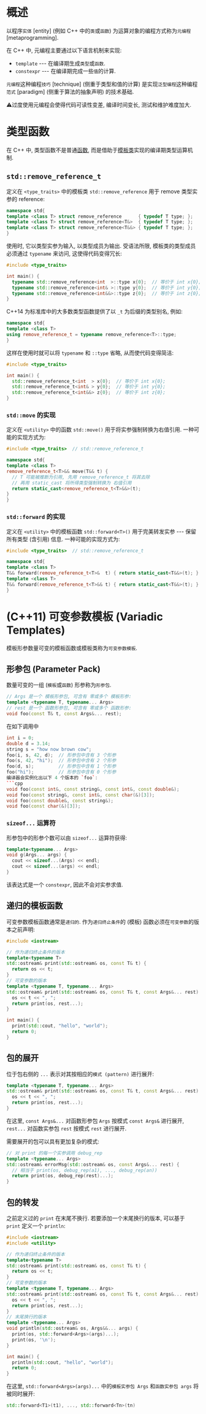 # 概述
以程序`实体` [entity] (例如 C++ 中的`类`或`函数`) 为运算对象的编程方式称为`元编程` [metaprogramming].

在 C++ 中, 元编程主要通过以下语言机制来实现:
- `template` --- 在编译期生成`类型`或`函数`.
- `constexpr` --- 在编译期完成一些`值`的计算.

`元编程`这种编程`技巧` [technique] (侧重于类型和值的计算) 是实现`泛型编程`这种编程`范式` [paradigm] (侧重于算法的抽象声明) 的技术基础.

⚠️过度使用元编程会使得代码可读性变差, 编译时间变长, 测试和维护难度加大.

# 类型函数
在 C++ 中, 类型函数不是普通[函数](./function.md), 而是借助于[模板类](./generic.md)实现的编译期类型运算机制.

## `std::remove_reference_t`
定义在 `<type_traits>` 中的模板类 `std::remove_reference` 用于 remove 类型实参的 reference:
```cpp
namespace std{
template <class T> struct remove_reference      { typedef T type; };
template <class T> struct remove_reference<T&>  { typedef T type; };
template <class T> struct remove_reference<T&&> { typedef T type; };
}
```
使用时, 它以类型实参为输入, 以类型成员为输出.
受语法所限, 模板类的类型成员必须通过 `typename` 来访问, 这使得代码变得冗长:
```cpp
#include <type_traits>

int main() {
  typename std::remove_reference<int  >::type x{0};  // 等价于 int x{0};
  typename std::remove_reference<int& >::type y{0};  // 等价于 int y{0};
  typename std::remove_reference<int&&>::type z{0};  // 等价于 int z{0};
}
```
C++14 为标准库中的大多数类型函数提供了以 `_t` 为后缀的类型别名, 例如:
```cpp
namespace std{
template <class T>
using remove_reference_t = typename remove_reference<T>::type;
}
```
这样在使用时就可以将 `typename` 和 `::type` 省略, 从而使代码变得简洁:
```cpp
#include <type_traits>

int main() {
  std::remove_reference_t<int  > x{0};  // 等价于 int x{0};
  std::remove_reference_t<int& > y{0};  // 等价于 int y{0};
  std::remove_reference_t<int&&> z{0};  // 等价于 int z{0};
}
```

### `std::move` 的实现
定义在 `<utility>` 中的函数 `std::move()` 用于将实参强制转换为右值引用.
一种可能的实现方式为:
```cpp
#include <type_traits>  // std::remove_reference_t

namespace std{
template <class T>
remove_reference_t<T>&& move(T&& t) {
  // T 可能被推断为引用, 先用 remove_reference_t 将其去除
  // 再用 static_cast 将所得类型强制转换为 右值引用
  return static_cast<remove_reference_t<T>&&>(t);
}
}
```

### `std::forward` 的实现
定义在 `<utility>` 中的模板函数 `std::forward<T>()` 用于完美转发实参 --- 保留所有类型 (含引用) 信息.
一种可能的实现方式为:
```cpp
#include <type_traits>  // std::remove_reference_t

namespace std{
template <class T>
T&& forward(remove_reference_t<T>&  t) { return static_cast<T&&>(t); }
template <class T>
T&& forward(remove_reference_t<T>&& t) { return static_cast<T&&>(t); }
}
```


# (C++11) 可变参数模板 (Variadic Templates)
模板形参数量可变的模板函数或模板类称为`可变参数模板`.

## 形参包 (Parameter Pack)
数量可变的一组 (`模板`或`函数`) 形参称为`形参包`.
```cpp
// Args 是一个 模板形参包, 可含有 零或多个 模板形参:
template <typename T, typename... Args>
// rest 是一个 函数形参包, 可含有 零或多个 函数形参:
void foo(const T& t, const Args&... rest);
```
在如下调用中
```cpp
int i = 0;
double d = 3.14;
string s = "how now brown cow";
foo(i, s, 42, d);  // 形参包中含有 3 个形参
foo(s, 42, "hi");  // 形参包中含有 2 个形参
foo(d, s);         // 形参包中含有 1 个形参
foo("hi");         // 形参包中含有 0 个形参
编译器会实例化出以下 4 个版本的 `foo`:
```cpp
void foo(const int&, const string&, const int&, const double&);
void foo(const string&, const int&, const char(&)[3]);
void foo(const double&, const string&);
void foo(const char(&)[3]);
```

### `sizeof...` 运算符
形参包中的形参个数可以由 `sizeof...` 运算符获得:
```cpp
template<typename... Args>
void g(Args... args) {
  cout << sizeof...(Args) << endl;
  cout << sizeof...(args) << endl;
}
```
该表达式是一个 `constexpr`, 因此不会对实参求值.

## 递归的模板函数
可变参数模板函数通常是`递归的`. 作为`递归终止条件`的 (模板) 函数必须在`可变参数`的版本之前声明:
```cpp
#include <iostream>

// 作为递归终止条件的版本
template<typename T>
std::ostream& print(std::ostream& os, const T& t) {
  return os << t;
}
// 可变参数的版本
template <typename T, typename... Args>
std::ostream& print(std::ostream& os, const T& t, const Args&... rest) {
  os << t << ", ";
  return print(os, rest...);
}

int main() {
  print(std::cout, "hello", "world");
  return 0;
}
```

## 包的展开
位于包右侧的 `...` 表示对其按相应的`模式 (pattern)` 进行展开:
```cpp
template <typename T, typename... Args>
std::ostream& print(std::ostream& os, const T& t, const Args&... rest) {
  os << t << ", ";
  return print(os, rest...);
}
```
在这里, `const Args&...` 对函数形参包 `Args` 按模式 `const Args&` 进行展开, `rest...` 对函数实参包 `rest` 按模式 `rest` 进行展开.

需要展开的包可以具有更加复杂的模式:
```cpp
// 对 print 的每一个实参调用 debug_rep
template <typename... Args>
std::ostream& errorMsg(std::ostream& os, const Args&... rest) {
  // 相当于 print(os, debug_rep(a1), ..., debug_rep(an))
  return print(os, debug_rep(rest)...);
}
```

## 包的转发
之前定义过的 `print` 在末尾不换行.
若要添加一个末尾换行的版本, 可以基于 `print` 定义一个 `println`:
```cpp
#include <iostream>
#include <utility>

// 作为递归终止条件的版本
template<typename T>
std::ostream& print(std::ostream& os, const T& t) {
  return os << t;
}
// 可变参数的版本
template <typename T, typename... Args>
std::ostream& print(std::ostream& os, const T& t, const Args&... rest) {
  os << t << ", ";
  return print(os, rest...);
}
// 末尾换行的版本
template <typename... Args>
void println(std::ostream& os, Args&&... args) {
  print(os, std::forward<Args>(args)...);
  print(os, '\n');
}

int main() {
  println(std::cout, "hello", "world");
  return 0;
}
```
在这里, `std::forward<Args>(args)...` 中的`模板实参包 Args` 和`函数实参包 args` 将被同时展开:
```cpp
std::forward<T1>(t1), ..., std::forward<Tn>(tn)
```
